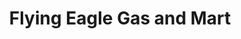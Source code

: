 ---
title: "Flying Eagle Gas and Mart"
url: /milwaukee/flying-eagle-gas-and-mart/
shop: convenience
---